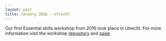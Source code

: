```yaml
---
layout: post
title: January 2016 - Utrecht
---
```

Our first Essential skills workshop from 2016 took place in Utrecht. For more information visit the workshop [repository](https://github.com/escience-academy/essential-skills-25-01-2016-Utrecht) and [page](http://mkuzak.github.io/2016-01-25-Utrecht/).
